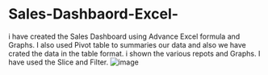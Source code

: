 # Sales-Dashbaord-Excel-

i have created the Sales Dashboard using Advance Excel formula and Graphs. I also used Pivot table to summaries our data and also we have crated the data in the table format.
i shown the various repots and Graphs. I have used the Slice and Filter.
![image](https://github.com/jishankha/Sales-Dashbaord-Excel-/assets/43133602/30ce9633-9ac0-467d-a49b-d9360bb59479)
